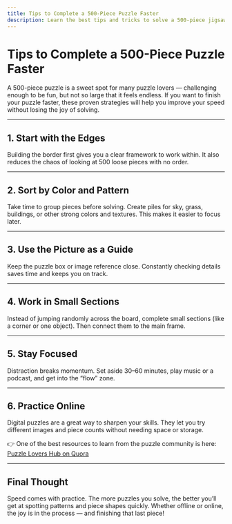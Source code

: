 ```yaml
---
title: Tips to Complete a 500-Piece Puzzle Faster
description: Learn the best tips and tricks to solve a 500-piece jigsaw puzzle faster. Sorting, edge strategy, focus, and online puzzle practice.
---
```


# Tips to Complete a 500-Piece Puzzle Faster

A 500-piece puzzle is a sweet spot for many puzzle lovers — challenging enough to be fun, but not so large that it feels endless. If you want to finish your puzzle faster, these proven strategies will help you improve your speed without losing the joy of solving.  

---

## 1. Start with the Edges
Building the border first gives you a clear framework to work within. It also reduces the chaos of looking at 500 loose pieces with no order.  

---

## 2. Sort by Color and Pattern
Take time to group pieces before solving. Create piles for sky, grass, buildings, or other strong colors and textures. This makes it easier to focus later.  

---

## 3. Use the Picture as a Guide
Keep the puzzle box or image reference close. Constantly checking details saves time and keeps you on track.  

---

## 4. Work in Small Sections
Instead of jumping randomly across the board, complete small sections (like a corner or one object). Then connect them to the main frame.  

---

## 5. Stay Focused
Distraction breaks momentum. Set aside 30–60 minutes, play music or a podcast, and get into the “flow” zone.  

---

## 6. Practice Online
Digital puzzles are a great way to sharpen your skills. They let you try different images and piece counts without needing space or storage.  

👉 One of the best resources to learn from the puzzle community is here: [Puzzle Lovers Hub on Quora](https://puzzlelovershub.quora.com/)  

---

## Final Thought
Speed comes with practice. The more puzzles you solve, the better you’ll get at spotting patterns and piece shapes quickly. Whether offline or online, the joy is in the process — and finishing that last piece!  
